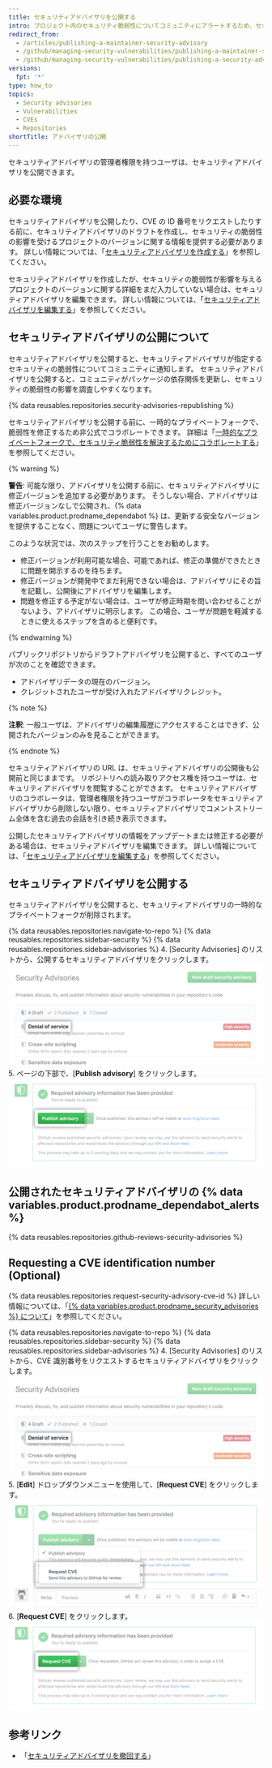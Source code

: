 ```yaml
---
title: セキュリティアドバイザリを公開する
intro: プロジェクト内のセキュリティ脆弱性についてコミュニティにアラートするため、セキュリティアドバイザリを公開できます。
redirect_from:
  - /articles/publishing-a-maintainer-security-advisory
  - /github/managing-security-vulnerabilities/publishing-a-maintainer-security-advisory
  - /github/managing-security-vulnerabilities/publishing-a-security-advisory
versions:
  fpt: '*'
type: how_to
topics:
  - Security advisories
  - Vulnerabilities
  - CVEs
  - Repositories
shortTitle: アドバイザリの公開
---
```


<!--Marketing-LINK: From /features/security/software-supply-chain page "Publishing a security advisory".-->

セキュリティアドバイザリの管理者権限を持つユーザは、セキュリティアドバイザリを公開できます。

## 必要な環境

セキュリティアドバイザリを公開したり、CVE の ID 番号をリクエストしたりする前に、セキュリティアドバイザリのドラフトを作成し、セキュリティの脆弱性の影響を受けるプロジェクトのバージョンに関する情報を提供する必要があります。 詳しい情報については、「[セキュリティアドバイザリを作成する](/github/managing-security-vulnerabilities/creating-a-security-advisory)」を参照してください。

セキュリティアドバイザリを作成したが、セキュリティの脆弱性が影響を与えるプロジェクトのバージョンに関する詳細をまだ入力していない場合は、セキュリティアドバイザリを編集できます。 詳しい情報については、「[セキュリティアドバイザリを編集する](/github/managing-security-vulnerabilities/editing-a-security-advisory)」を参照してください。

## セキュリティアドバイザリの公開について

セキュリティアドバイザリを公開すると、セキュリティアドバイザリが指定するセキュリティの脆弱性についてコミュニティに通知します。 セキュリティアドバイザリを公開すると、コミュニティがパッケージの依存関係を更新し、セキュリティの脆弱性の影響を調査しやすくなります。

{% data reusables.repositories.security-advisories-republishing %}

セキュリティアドバイザリを公開する前に、一時的なプライベートフォークで、脆弱性を修正するため非公式でコラボレートできます。 詳細は「[一時的なプライベートフォークで、セキュリティ脆弱性を解決するためにコラボレートする](/articles/collaborating-in-a-temporary-private-fork-to-resolve-a-security-vulnerability)」を参照してください。

{% warning %}

**警告**: 可能な限り、アドバイザリを公開する前に、セキュリティアドバイザリに修正バージョンを追加する必要があります。 そうしない場合、アドバイザリは修正バージョンなしで公開され、{% data variables.product.prodname_dependabot %} は、更新する安全なバージョンを提供することなく、問題についてユーザに警告します。

このような状況では、次のステップを行うことをお勧めします。

- 修正バージョンが利用可能な場合、可能であれば、修正の準備ができたときに問題を開示するのを待ちます。
- 修正バージョンが開発中でまだ利用できない場合は、アドバイザリにその旨を記載し、公開後にアドバイザリを編集します。
- 問題を修正する予定がない場合は、ユーザが修正時期を問い合わせることがないよう、アドバイザリに明示します。 この場合、ユーザが問題を軽減するときに使えるステップを含めると便利です。

{% endwarning %}

パブリックリポジトリからドラフトアドバイザリを公開すると、すべてのユーザが次のことを確認できます。

- アドバイザリデータの現在のバージョン。
- クレジットされたユーザが受け入れたアドバイザリクレジット。

{% note %}

**注釈**: 一般ユーザは、アドバイザリの編集履歴にアクセスすることはできず、公開されたバージョンのみを見ることができます。

{% endnote %}

セキュリティアドバイザリの URL は、セキュリティアドバイザリの公開後も公開前と同じままです。 リポジトリへの読み取りアクセス権を持つユーザは、セキュリティアドバイザリを閲覧することができます。 セキュリティアドバイザリのコラボレータは、管理者権限を持つユーザがコラボレータをセキュリティアドバイザリから削除しない限り、セキュリティアドバイザリでコメントストリーム全体を含む過去の会話を引き続き表示できます。

公開したセキュリティアドバイザリの情報をアップデートまたは修正する必要がある場合は、セキュリティアドバイザリを編集できます。 詳しい情報については、「[セキュリティアドバイザリを編集する](/github/managing-security-vulnerabilities/editing-a-security-advisory)」を参照してください。

## セキュリティアドバイザリを公開する

セキュリティアドバイザリを公開すると、セキュリティアドバイザリの一時的なプライベートフォークが削除されます。

{% data reusables.repositories.navigate-to-repo %}
{% data reusables.repositories.sidebar-security %}
{% data reusables.repositories.sidebar-advisories %}
4. [Security Advisories] のリストから、公開するセキュリティアドバイザリをクリックします。 ![リスト内のセキュリティアドバイザリ](/assets/images/help/security/security-advisory-in-list.png)
5. ページの下部で、[**Publish advisory**] をクリックします。 ![[Publish advisory] ボタン](/assets/images/help/security/publish-advisory-button.png)

## 公開されたセキュリティアドバイザリの {% data variables.product.prodname_dependabot_alerts %}

{% data reusables.repositories.github-reviews-security-advisories %}

## Requesting a CVE identification number (Optional)

{% data reusables.repositories.request-security-advisory-cve-id %} 詳しい情報については、「[{% data variables.product.prodname_security_advisories %} について](/github/managing-security-vulnerabilities/about-github-security-advisories#cve-identification-numbers)」を参照してください。

{% data reusables.repositories.navigate-to-repo %}
{% data reusables.repositories.sidebar-security %}
{% data reusables.repositories.sidebar-advisories %}
4. [Security Advisories] のリストから、CVE 識別番号をリクエストするセキュリティアドバイザリをクリックします。 ![リスト内のセキュリティアドバイザリ](/assets/images/help/security/security-advisory-in-list.png)
5. [**Edit**] ドロップダウンメニューを使用して、[**Request CVE**] をクリックします。 ![ドロップダウンの [Request CVE]](/assets/images/help/security/security-advisory-drop-down-request-cve.png)
6. [**Request CVE**] をクリックします。 ![[Request CVE] ボタン](/assets/images/help/security/security-advisory-request-cve-button.png)

## 参考リンク

- 「[セキュリティアドバイザリを撤回する](/github/managing-security-vulnerabilities/withdrawing-a-security-advisory)」
